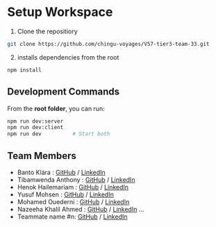 

# Setup Workspace
1. Clone the repositiory
```bash
git clone https://github.com/chingu-voyages/V57-tier3-team-33.git
 ```
 2. installs dependencies from the root 
 ```bash
 npm install 
 ```




## Development Commands

From the **root folder**, you can run:

```bash
npm run dev:server   
npm run dev:client   
npm run dev          # Start both
```


## Team Members
- Banto Klára : [GitHub](https://github.com/bantoklara) / [LinkedIn](https://www.linkedin.com/in/banto-laczi-klara/)
- Tibamwenda Anthony : [GitHub](https://github.com/AskTiba) / [LinkedIn](https://www.linkedin.com/in/tibamwenda-anthony-64144820b/)
- Henok Hailemariam : [GitHub](https://github.com/henokkhm) / [LinkedIn](https://www.linkedin.com/in/henokkhm)
- Yusuf Mohsen : [GitHub](https://github.com/yusufmohsiin) / [LinkedIn](https://www.linkedin.com/in/yusuf-mohsiin/)
- Mohamed Ouederni : [GitHub](https://github.com/9-barristanselmy-9) / [LinkedIn](https://www.linkedin.com/in/mohamed-ouederni-0bb11ab4) 
- Nazeeha Khalil Ahmed : [GitHub](https://github.com/nazeeha-kb) / [LinkedIn](https://www.linkedin.com/in/nazeeha-kb/) 
   ...
- Teammate name #n: [GitHub](https://github.com/ghaccountname) / [LinkedIn](https://linkedin.com/in/liaccountname)
